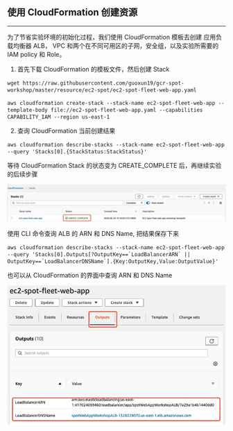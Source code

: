 ## 使用 CloudFormation 创建资源

---

为了节省实验环境的初始化过程，我们使用 CloudFormation 模板去创建 应用负载均衡器 ALB， VPC 和两个在不同可用区的子网，安全组，以及实验所需要的 IAM policy 和 Role。

1. 首先下载 CloudFormation 的模板文件，然后创建 Stack

```
wget https://raw.githubusercontent.com/guoxun19/gcr-spot-workshop/master/resource/ec2-spot/ec2-spot-fleet-web-app.yaml
```

```	
aws cloudformation create-stack --stack-name ec2-spot-fleet-web-app --template-body file://ec2-spot-fleet-web-app.yaml --capabilities CAPABILITY_IAM --region us-east-1
```

2. 查询 CloudFormation 当前创建结果

```
aws cloudformation describe-stacks --stack-name ec2-spot-fleet-web-app --query 'Stacks[0].{StackStatus:StackStatus}'
```

等待 CloudFormation Stack 的状态变为 CREATE_COMPLETE 后，再继续实验的后续步骤
	
![](../image/ec2-spot/cloudFormation.jpeg)
	
	
使用 CLI 命令查询 ALB 的 ARN 和 DNS Name, 把结果保存下来
	
```
aws cloudformation describe-stacks --stack-name ec2-spot-fleet-web-app --query 'Stacks[0].Outputs[?OutputKey==`LoadBalancerARN` || OutputKey==`LoadBalancerDNSName`].{Key:OutputKey,Value:OutputValue}' 
```
	
也可以从 CloudFormation 的界面中查询 ARN 和 DNS Name
	
![](../image/ec2-spot/cfOutput.jpeg)

